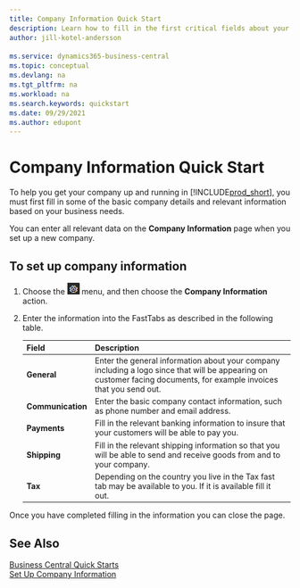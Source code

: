 ```yaml
---
title: Company Information Quick Start
description: Learn how to fill in the first critical fields about your company in Business Central by reading this Quick Start article.
author: jill-kotel-andersson

ms.service: dynamics365-business-central
ms.topic: conceptual
ms.devlang: na
ms.tgt_pltfrm: na
ms.workload: na
ms.search.keywords: quickstart
ms.date: 09/29/2021
ms.author: edupont
---
```


# Company Information Quick Start

To help you get your company up and running in [!INCLUDE[prod_short](includes/prod_short.md)], you must first fill in some of the basic company details and relevant information based on your business needs.  

You can enter all relevant data on the **Company Information** page when you set up a new company.

## To set up company information  

1. Choose the ![Sprocket icon to open the Settings menu.](media/ui-experience/settings_icon_small.png) menu, and then choose the **Company Information** action.
2. Enter the information into the FastTabs as described in the following table.

    |Field|Description|  
    |-------------|---------------------------------------|  
    |**General**|Enter the general information about your company including a logo since that will be appearing on customer facing documents, for example invoices that you send out. |  
    |**Communication**|Enter the basic company contact information, such as phone number and email address.|  
    |**Payments**| Fill in the relevant banking information to insure that your customers will be able to pay you.|  
    |**Shipping**|Fill in the relevant shipping information so that you will be able to send and receive goods from and to your company.|  
    |**Tax**|Depending on the country you live in the Tax fast tab may be available to you. If it is available fill it out.|  

Once you have completed filling in the information you can close the page.  

## See Also  

[Business Central Quick Starts](quick-start-business-central.md)  
[Set Up Company Information](LocalFunctionality/Italy/how-to-set-up-company-information.md)  
